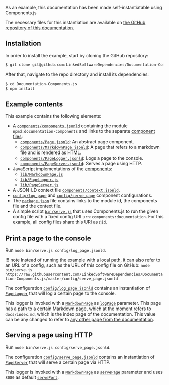As an example, this documentation has been made self-instantiatable using Components.js

The necessary files for this instantiation are available on [the GitHub repository of this documentation](https://github.com/LinkedSoftwareDependencies/Documentation-Components.js).

## Installation

In order to install the example, start by cloning the GitHub repository:

```bash
$ git clone git@github.com:LinkedSoftwareDependencies/Documentation-Components.js.git
```

After that, navigate to the repo directory and install its dependencies:

```bash
$ cd Documentation-Components.js
$ npm install
```

## Example contents

This example contains the following elements:

* A [`components/components.jsonld`](https://github.com/LinkedSoftwareDependencies/Documentation-Components.js/blob/master/components/components.jsonld) containing the module `npmd:documentation-components` and links to the separate [component files](https://github.com/LinkedSoftwareDependencies/Documentation-Components.js/tree/master/components):
    * [`components/Page.jsonld`](https://github.com/LinkedSoftwareDependencies/Documentation-Components.js/blob/master/components/Page.jsonld): An abstract page component.
    * [`components/MarkdownPage.jsonld`](https://github.com/LinkedSoftwareDependencies/Documentation-Components.js/blob/master/components/MarkdownPage.jsonld): A page that refers to a markdown file and is rendered as HTML.
    * [`components/PageLogger.jsonld`](https://github.com/LinkedSoftwareDependencies/Documentation-Components.js/blob/master/components/PageLogger.jsonld): Logs a page to the console.
    * [`components/PageServer.jsonld`](https://github.com/LinkedSoftwareDependencies/Documentation-Components.js/blob/master/components/PageServer.jsonld): Serves a page using HTTP.
* JavaScript implementations of the [components](https://github.com/LinkedSoftwareDependencies/Documentation-Components.js/tree/master/lib):
    * [`lib/MarkdownPage.js`](https://github.com/LinkedSoftwareDependencies/Documentation-Components.js/blob/master/lib/MarkdownPage.js)
    * [`lib/PageLogger.js`](https://github.com/LinkedSoftwareDependencies/Documentation-Components.js/blob/master/lib/PageLogger.js)
    * [`lib/PageServer.js`](https://github.com/LinkedSoftwareDependencies/Documentation-Components.js/blob/master/lib/PageServer.js)
* A JSON-LD context file [`components/context.jsonld`](https://github.com/LinkedSoftwareDependencies/Documentation-Components.js/blob/master/components/context.jsonld).
* [`config/log_page`](https://github.com/LinkedSoftwareDependencies/Documentation-Components.js/blob/master/config/log_page.jsonld) and [`config/serve_page`](https://github.com/LinkedSoftwareDependencies/Documentation-Components.js/blob/master/config/serve_page.jsonld) component configurations.
* The [`package.json`](https://github.com/LinkedSoftwareDependencies/Documentation-Components.js/blob/master/package.json#L5-L9) file contains links to the module id, the components file and the context file.
* A simple script [`bin/serve.js`](https://github.com/LinkedSoftwareDependencies/Documentation-Components.js/blob/master/bin/serve.js) that uses Components.js to run the given config file with a fixed config URI `urn:components:documentation`. For this example, all config files share this URI as `@id`.

## Print a page to the console

Run `node bin/serve.js config/log_page.jsonld`.

!!! note
    Instead of running the example with a local path,
    it can also refer to an URL of a config, such as the URL of this config file on GitHub:
    `node bin/serve.js https://raw.githubusercontent.com/LinkedSoftwareDependencies/Documentation-Components.js/master/config/serve_page.jsonld`

The configuration [`config/log_page.jsonld`](https://github.com/LinkedSoftwareDependencies/Documentation-Components.js/blob/master/config/log_page.jsonld)
contains an instantiation of [`PageLogger`](https://github.com/LinkedSoftwareDependencies/Documentation-Components.js/blob/master/components/PageLogger.jsonld)
that will log a certain page to the console.

This logger is invoked with a [`MarkdownPage`](https://github.com/LinkedSoftwareDependencies/Documentation-Components.js/blob/master/components/MarkdownPage.jsonld)
as [`logPage`](https://github.com/LinkedSoftwareDependencies/Documentation-Components.js/blob/master/components/PageLogger.jsonld#L12-L16) parameter.
This page has a path to a certain Markdown page, which at the moment refers to `docs/index.md`, which is the index page of the documentation.
This value can be any changed to refer to [any other page from the documentation](https://github.com/LinkedSoftwareDependencies/Documentation-Components.js/tree/master/docs).

## Serving a page using HTTP

Run `node bin/serve.js config/serve_page.jsonld`.

The configuration [`config/serve_page.jsonld`](https://github.com/LinkedSoftwareDependencies/Documentation-Components.js/blob/master/config/serve_page.jsonld)
contains an instantiation of [`PageServer`](https://github.com/LinkedSoftwareDependencies/Documentation-Components.js/blob/master/components/PageServer.jsonld)
that will serve a certain page via HTTP.

This logger is invoked with a [`MarkdownPage`](https://github.com/LinkedSoftwareDependencies/Documentation-Components.js/blob/master/components/MarkdownPage.jsonld)
as [`servePage`](https://github.com/LinkedSoftwareDependencies/Documentation-Components.js/blob/master/components/PageServer.jsonld#L12-L16) parameter
and uses `8080` as default [`servePort`](https://github.com/LinkedSoftwareDependencies/Documentation-Components.js/blob/master/components/PageServer.jsonld#L19-L23).
